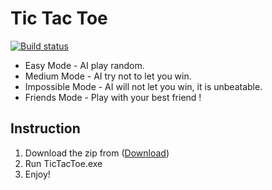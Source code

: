 # Tic Tac Toe

[![Build status](https://ci.appveyor.com/api/projects/status/eodbhcesl8c96d8t?svg=true)]([https://ci.appveyor.com/project/BattlefieldDuck/tictactoe](https://ci.appveyor.com/project/Syrins/tictactoe-ai))

* Easy Mode - AI play random.
* Medium Mode - AI try not to let you win.
* Impossible Mode - AI will not let you win, it is unbeatable.
* Friends Mode - Play with your best friend !

## Instruction
1. Download the zip from ([Download](https://github.com/Syrins/TicTacToe-AI/archive/refs/heads/main.zip))
2. Run TicTacToe.exe
3. Enjoy!

